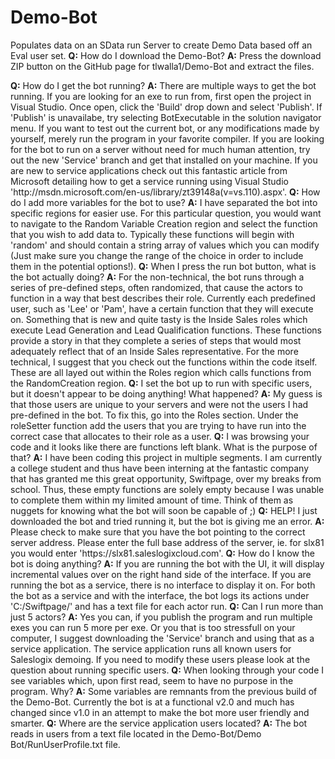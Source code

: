 Demo-Bot
========

Populates data on an SData run Server to create Demo Data based off an Eval user set.
<b>
Q:</b> How do I download the Demo-Bot?
  <b>
A:</b> Press the download ZIP button on the GitHub page for tlwalla1/Demo-Bot and extract the files.

<b>
Q:</b> How do I get the bot running?  

<b>
A:</b> There are multiple ways to get the bot running. If you are looking for an exe to run from, first open the project in Visual Studio. Once open, click the 'Build' drop down and select 'Publish'. If 'Publish' is unavailabe, try selecting BotExecutable in the solution navigator menu. If you want to test out the current bot, or any modifications made by yourself, merely run the program in your favorite compiler. If you are looking for the bot to run on a server without need for much human attention, try out the new 'Service' branch and get that installed on your machine. If you are new to service applications check out this fantastic article from Microsoft detailing how to get a service running using Visual Studio 'http://msdn.microsoft.com/en-us/library/zt39148a(v=vs.110).aspx'.

<b>
Q:</b> How do I add more variables for the bot to use?  

<b>
A:</b> I have separated the bot into specific regions for easier use. For this particular question, you would want to navigate to the Random Variable Creation region and select the function that you wish to add data to. Typically these functions will begin with 'random' and should contain a string array of values which you can modify (Just make sure you change the range of the choice in order to include them in the potential options!).

<b>
Q:</b> When I press the run bot button, what is the bot actually doing?
  

<b>
A:</b> For the non-technical, the bot runs through a series of pre-defined steps, often randomized, that cause the actors to function in a way that best describes their role. Currently each predefined user, such as 'Lee' or 'Pam', have a certain function that they will execute on. Something that is new and quite tasty is the Inside Sales roles which execute Lead Generation and Lead Qualification functions. These functions provide a story in that they complete a series of steps that would most adequately reflect that of an Inside Sales representative. For the more technical, I suggest that you check out the functions within the code itself. These are all layed out within the Roles region which calls functions from the RandomCreation region.

<b>
Q:</b> I set the bot up to run with specific users, but it doesn't appear to be doing anything! What happened?  

<b>
A:</b> My guess is that those users are unique to your servers and were not the users I had pre-defined in the bot. To fix this, go into the Roles section. Under the roleSetter function add the users that you are trying to have run into the correct case that allocates to their role as a user.

<b>
Q:</b> I was browsing your code and it looks like there are functions left blank. What is the purpose of that?  

<b>
A:</b> I have been coding this project in multiple segments. I am currently a college student and thus have been interning at the fantastic company that has granted me this great opportunity, Swiftpage, over my breaks from school. Thus, these empty functions are solely empty because I was unable to complete them within my limited amount of time. Think of them as nuggets for knowing what the bot will soon be capable of ;)

<b>
Q:</b> HELP! I just downloaded the bot and tried running it, but the bot is giving me an error.  <b>
A:</b> Please check to make sure that you have the bot pointing to the correct server address. Please enter the full base address of the server, ie. for slx81 you would enter 'https://slx81.saleslogixcloud.com'.

<b>
Q:</b> How do I know the bot is doing anything?
  

<b>
A:</b> If you are running the bot with the UI, it will display incremental values over on the right hand side of the interface. If you are running the bot as a service, there is no interface to display it on. For both the bot as a service and with the interface, the bot logs its actions under 'C:/Swiftpage/' and has a text file for each actor run.

<b>
Q:</b> Can I run more than just 5 actors?  <b>
A:</b> Yes you can, if you publish the program and run multiple exes you can run 5 more per exe. Or you that is too stressfull on your computer, I suggest downloading the 'Service' branch and using that as a service application. The service application runs all known users for Saleslogix demoing. If you need to modify these users please look at the question about running specific users.

<b>
Q:</b> When looking through your code I see variables which, upon first read, seem to have no purpose in the program. Why?  <b>
A:</b> Some variables are remnants from the previous build of the Demo-Bot. Currently the bot is at a functional v2.0 and much has changed since v1.0 in an attempt to make the bot more user friendly and smarter.

<b>
Q:</b> Where are the service application users located?
  

<b>
A:</b> The bot reads in users from a text file located in the Demo-Bot/Demo Bot/RunUserProfile.txt file.